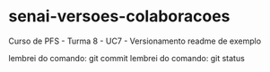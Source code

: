 # senai-versoes-colaboracoes
Curso de PFS - Turma 8 - UC7 - Versionamento 
readme de exemplo


lembrei do comando: git commit
lembrei do comando: git status

